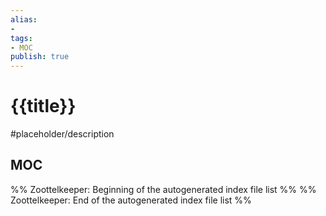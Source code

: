 ```yaml
---
alias:
- 
tags:
- MOC
publish: true
---
```


# {{title}}

#placeholder/description 

## MOC

%% Zoottelkeeper: Beginning of the autogenerated index file list  %%
%% Zoottelkeeper: End of the autogenerated index file list  %%